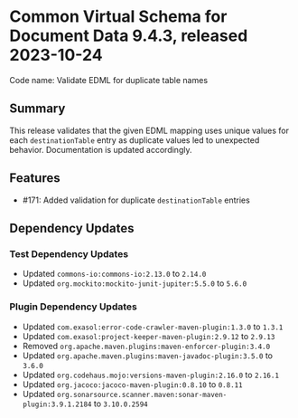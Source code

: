 # Common Virtual Schema for Document Data 9.4.3, released 2023-10-24

Code name: Validate EDML for duplicate table names

## Summary

This release validates that the given EDML mapping uses unique values for each `destinationTable` entry as duplicate values led to unexpected behavior. Documentation is updated accordingly.

## Features

* #171: Added validation for duplicate `destinationTable` entries

## Dependency Updates

### Test Dependency Updates

* Updated `commons-io:commons-io:2.13.0` to `2.14.0`
* Updated `org.mockito:mockito-junit-jupiter:5.5.0` to `5.6.0`

### Plugin Dependency Updates

* Updated `com.exasol:error-code-crawler-maven-plugin:1.3.0` to `1.3.1`
* Updated `com.exasol:project-keeper-maven-plugin:2.9.12` to `2.9.13`
* Removed `org.apache.maven.plugins:maven-enforcer-plugin:3.4.0`
* Updated `org.apache.maven.plugins:maven-javadoc-plugin:3.5.0` to `3.6.0`
* Updated `org.codehaus.mojo:versions-maven-plugin:2.16.0` to `2.16.1`
* Updated `org.jacoco:jacoco-maven-plugin:0.8.10` to `0.8.11`
* Updated `org.sonarsource.scanner.maven:sonar-maven-plugin:3.9.1.2184` to `3.10.0.2594`
